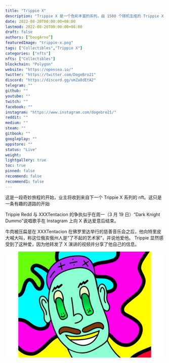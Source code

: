 ```yaml
---
title: "Trippie X"
description: "Trippie X 是一个色彩丰富的系列，由 1500 个随机生成的 Trippie X 组成。和我们一起踏上这令人兴奋的旅程吧！"
date: 2022-08-20T00:00:00+08:00
lastmod: 2022-08-20T00:00:00+08:00
draft: false
authors: [“boogArno”]
featuredImage: "trippie-x.png"
tags: ["Collectibles","Trippie X"]
categories: ["nfts"]
nfts: ["Collectibles"]
blockchain: "Polygon"
website: "https://opensea.io/"
twitter: "https://twitter.com/DogeBro21"
discord: "https://discord.gg/umZa8dEtA2"
telegram: ""
github: ""
youtube: ""
twitch: ""
facebook: ""
instagram: "https://www.instagram.com/dogebro21/"
reddit: ""
medium: ""
steam: ""
gitbook: ""
googleplay: ""
appstore: ""
status: "Live"
weight: 
lightgallery: true
toc: true
pinned: false
recommend: false
recommend1: false
---
```

这是一段奇妙旅程的开始，业主将收到来自下一个 Trippie X 系列的 nft。这只是一条有趣的道路的开始

Trippie Redd 与 XXXTentacion 的争执似乎在周一（3 月 19 日）“Dark Knight Dummo”说唱歌手在 Instagram 上向 X 表达爱意后结束。

牛肉被压扁是在 XXXTentacion 在佛罗里达举行的慈善音乐会之后，他向特里皮大喊大叫，称这位俄亥俄州人是“了不起的艺术家”，并说他爱他。 Trippie 显然感受到了这种爱，因为他转发了 X 演讲的视频并分享了他自己的信息。

![trippiex-dapp-collectibles-matic-image1_068c9d6068359b7eedaba0bb1575e2b5](trippiex-dapp-collectibles-matic-image1_068c9d6068359b7eedaba0bb1575e2b5.png)
